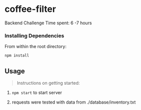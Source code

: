 # coffee-filter

Backend Challenge
Time spent: 6 -7 hours

### Installing Dependencies

From within the root directory:

```sh
npm install
```
## Usage

> Instructions on getting started:

1) `npm start` to start server

2) requests were tested with data from ./database/inventory.txt


